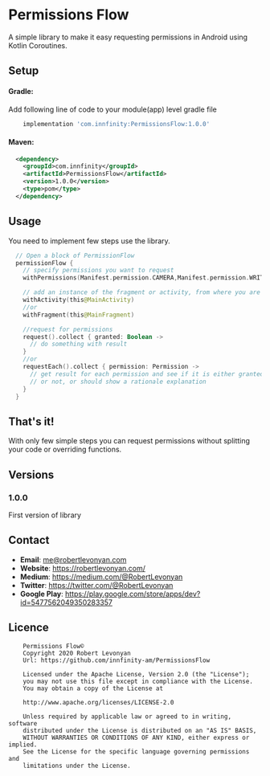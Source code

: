 # Permissions Flow

A simple library to make it easy requesting permissions in Android using Kotlin Coroutines.

## Setup

#### Gradle:

Add following line of code to your module(app) level gradle file

```groovy
    implementation 'com.innfinity:PermissionsFlow:1.0.0'
```

#### Maven:

```xml
  <dependency>
    <groupId>com.innfinity</groupId>
    <artifactId>PermissionsFlow</artifactId>
    <version>1.0.0</version>
    <type>pom</type>
  </dependency>
```

## Usage

You need to implement few steps use the library.

```kotlin
  // Open a block of PermissionFlow
  permissionFlow {
    // specify permissions you want to request 
    withPermissions(Manifest.permission.CAMERA,Manifest.permission.WRITE_EXTERNAL_STORAGE)

    // add an instance of the fragment or activity, from where you are requesting permissions
    withActivity(this@MainActivity)
    //or
    withFragment(this@MainFragment)

    //request for permissions
    request().collect { granted: Boolean ->
      // do something with result
    }
    //or
    requestEach().collect { permission: Permission ->
      // get result for each permission and see if it is either granted 
      // or not, or should show a rationale explanation
    }
  }
```

## That's it!

With only few simple steps you can request permissions without splitting your code or overriding functions.

## Versions

### 1.0.0

First version of library

## Contact

- **Email**: me@robertlevonyan.com
- **Website**: https://robertlevonyan.com/
- **Medium**: https://medium.com/@RobertLevonyan
- **Twitter**: https://twitter.com/@RobertLevonyan
- **Google Play**: https://play.google.com/store/apps/dev?id=5477562049350283357

## Licence

```
    Permissions Flow©
    Copyright 2020 Robert Levonyan
    Url: https://github.com/innfinity-am/PermissionsFlow

    Licensed under the Apache License, Version 2.0 (the "License");
    you may not use this file except in compliance with the License.
    You may obtain a copy of the License at

    http://www.apache.org/licenses/LICENSE-2.0

    Unless required by applicable law or agreed to in writing, software
    distributed under the License is distributed on an "AS IS" BASIS,
    WITHOUT WARRANTIES OR CONDITIONS OF ANY KIND, either express or implied.
    See the License for the specific language governing permissions and
    limitations under the License.
```
